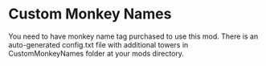 # Custom Monkey Names
You need to have monkey name tag purchased to use this mod. 
There is an auto-generated config.txt file with additional towers in CustomMonkeyNames folder at your mods directory.
